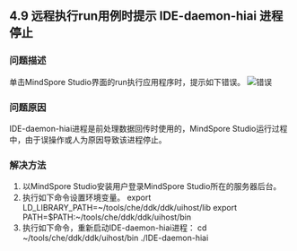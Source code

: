 ## 4.9 远程执行run用例时提示 IDE-daemon-hiai 进程停止
### 问题描述
单击MindSpore Studio界面的run执行应用程序时，提示如下错误。
![错误](https://gitee.com/Atlas200DK/FAQ/raw/master/part4/img/4-9-1.png)
### 问题原因
IDE-daemon-hiai进程是前处理数据回传时使用的，MindSpore Studio运行过程中，由于误操作或人为原因导致该进程停止。
### 解决方法
1. 以MindSpore Studio安装用户登录MindSpore Studio所在的服务器后台。
2. 执行如下命令设置环境变量。
export  LD_LIBRARY_PATH=~/tools/che/ddk/ddk/uihost/lib 
export  PATH=$PATH:~/tools/che/ddk/ddk/uihost/bin
3. 执行如下命令，重新启动IDE-daemon-hiai进程：
cd ~/tools/che/ddk/ddk/uihost/bin
./IDE-daemon-hiai
